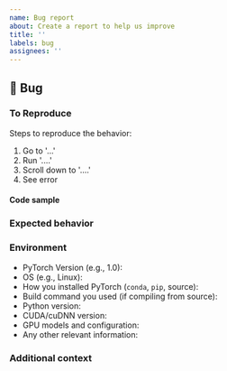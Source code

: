 ```yaml
---
name: Bug report
about: Create a report to help us improve
title: ''
labels: bug
assignees: ''
---
```


## 🐛 Bug

<!-- A clear and concise description of what the bug is. -->

### To Reproduce

Steps to reproduce the behavior:

1. Go to '...'
1. Run '....'
1. Scroll down to '....'
1. See error

<!-- If you have a code sample, error messages, stack traces, please provide it here as well -->

#### Code sample

<!-- Ideally attach a minimal code sample to reproduce the decried issue.
Minimal means having the shortest code but still preserving the bug. -->

### Expected behavior

<!-- A clear and concise description of what you expected to happen. -->

### Environment

- PyTorch Version (e.g., 1.0):
- OS (e.g., Linux):
- How you installed PyTorch (`conda`, `pip`, source):
- Build command you used (if compiling from source):
- Python version:
- CUDA/cuDNN version:
- GPU models and configuration:
- Any other relevant information:

### Additional context

<!-- Add any other context about the problem here. -->
